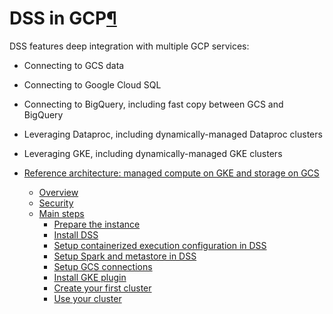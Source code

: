 DSS in GCP[¶](#dss-in-gcp "Permalink to this heading")
======================================================


DSS features deep integration with multiple GCP services:


* Connecting to GCS data
* Connecting to Google Cloud SQL
* Connecting to BigQuery, including fast copy between GCS and BigQuery
* Leveraging Dataproc, including dynamically\-managed Dataproc clusters
* Leveraging GKE, including dynamically\-managed GKE clusters



* [Reference architecture: managed compute on GKE and storage on GCS](reference-architectures/gke-gcs.html)
	+ [Overview](reference-architectures/gke-gcs.html#overview)
	+ [Security](reference-architectures/gke-gcs.html#security)
	+ [Main steps](reference-architectures/gke-gcs.html#main-steps)
		- [Prepare the instance](reference-architectures/gke-gcs.html#prepare-the-instance)
		- [Install DSS](reference-architectures/gke-gcs.html#install-dss)
		- [Setup containerized execution configuration in DSS](reference-architectures/gke-gcs.html#setup-containerized-execution-configuration-in-dss)
		- [Setup Spark and metastore in DSS](reference-architectures/gke-gcs.html#setup-spark-and-metastore-in-dss)
		- [Setup GCS connections](reference-architectures/gke-gcs.html#setup-gcs-connections)
		- [Install GKE plugin](reference-architectures/gke-gcs.html#install-gke-plugin)
		- [Create your first cluster](reference-architectures/gke-gcs.html#create-your-first-cluster)
		- [Use your cluster](reference-architectures/gke-gcs.html#use-your-cluster)